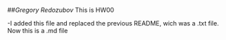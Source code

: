 ##*Gregory Redozubov*
This is HW00

-I added this file and replaced the previous README, wich was a .txt file. Now this is a .md file
